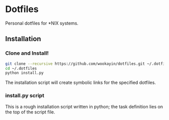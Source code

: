 Dotfiles
========

Personal dotfiles for *NIX systems.

## Installation

### Clone and Install!

```bash
git clone --recursive https://github.com/wookayin/dotfiles.git ~/.dotfiles
cd ~/.dotfiles
python install.py
```

The installation script will create symbolic links for the specified dotfiles.

### install.py script

This is a rough installation script written in python;
the task definition lies on the top of the script file.
